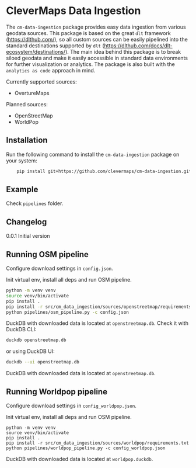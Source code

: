 # CleverMaps Data Ingestion

The `cm-data-ingestion` package provides easy data ingestion from various geodata sources. This package is based on the great `dlt` framework (https://dlthub.com/), so all custom sources can be easily pipelined into the standard destinations supported by `dlt` (https://dlthub.com/docs/dlt-ecosystem/destinations/). The main idea behind this package is to break siloed geodata and make it easily accessible in standard data environments for further visualization or analytics. The package is also built with the `analytics as code` approach in mind.

Currently supported sources:
* OvertureMaps

Planned sources:
* OpenStreetMap
* WorldPop

## Installation

Run the following command to install the `cm-data-ingestion` package on your system:

```bash
    pip install git+https://github.com/clevermaps/cm-data-ingestion.git
```

## Example

Check `pipelines` folder.

## Changelog

0.0.1 Initial version


## Running OSM pipeline

Configure download settings in `config.json`.

Init virtual env, install all deps and run OSM pipeline.

```bash
python -m venv venv
source venv/bin/activate
pip install .
pip install -r src/cm_data_ingestion/sources/openstreetmap/requirements.txt
python pipelines/osm_pipeline.py -c config.json
```

DuckDB with downloaded data is located at `openstreetmap.db`. Check it with DuckDB CLI:

```bash
duckdb openstreetmap.db
```

or using DuckDB UI:

```bash
duckdb --ui openstreetmap.db
```
DuckDB with downloaded data is located at `openstreetmap.db`.


## Running Worldpop pipeline

Configure download settings in `config_worldpop.json`.

Init virtual env, install all deps and run OSM pipeline.
```
python -m venv venv
source venv/bin/activate
pip install .
pip install -r src/cm_data_ingestion/sources/worldpop/requirements.txt
python pipelines/worldpop_pipeline.py -c config_worldpop.json
```

DuckDB with downloaded data is located at `worldpop.duckdb`.
